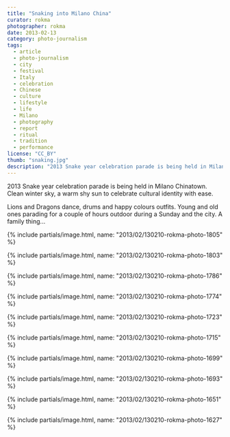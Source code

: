 ```yaml
---
title: "Snaking into Milano China"
curator: rokma
photographer: rokma
date: 2013-02-13
category: photo-journalism
tags:
  - article
  - photo-journalism
  - city
  - festival
  - Italy
  - celebration
  - Chinese
  - culture
  - lifestyle
  - life
  - Milano
  - photography
  - report
  - ritual
  - tradition
  - performance
license: "CC_BY"
thumb: "snaking.jpg"
description: "2013 Snake year celebration parade is being held in Milano Chinatown. Clean winter sky, a warm shy sun to celebrate cultural identity with ease."
---
```

2013 Snake year celebration parade is being held in Milano Chinatown. Clean winter sky, a warm shy sun to celebrate cultural identity with ease.

Lions and Dragons dance, drums and happy colours outfits. Young and old ones parading for a couple of hours outdoor during a Sunday and the city. A family thing...


{% include partials/image.html, name: "2013/02/130210-rokma-photo-1805" %}

{% include partials/image.html, name: "2013/02/130210-rokma-photo-1803" %}

{% include partials/image.html, name: "2013/02/130210-rokma-photo-1786" %}

{% include partials/image.html, name: "2013/02/130210-rokma-photo-1774" %}

{% include partials/image.html, name: "2013/02/130210-rokma-photo-1723" %}

{% include partials/image.html, name: "2013/02/130210-rokma-photo-1715" %}

{% include partials/image.html, name: "2013/02/130210-rokma-photo-1699" %}

{% include partials/image.html, name: "2013/02/130210-rokma-photo-1693" %}

{% include partials/image.html, name: "2013/02/130210-rokma-photo-1651" %}

{% include partials/image.html, name: "2013/02/130210-rokma-photo-1627" %}
